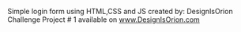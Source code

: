 Simple login form using HTML,CSS and JS created by: DesignIsOrion
Challenge Project # 1 available on www.DesignIsOrion.com
